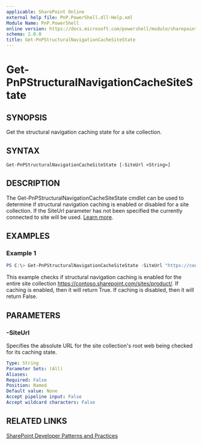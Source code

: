```yaml
---
applicable: SharePoint Online
external help file: PnP.PowerShell.dll-Help.xml
Module Name: PnP.PowerShell
online version: https://docs.microsoft.com/powershell/module/sharepoint-pnp/get-pnpstructuralnavigationcachesitestate
schema: 2.0.0
title: Get-PnPStructuralNavigationCacheSiteState
---
```


# Get-PnPStructuralNavigationCacheSiteState

## SYNOPSIS
Get the structural navigation caching state for a site collection.

## SYNTAX

```
Get-PnPStructuralNavigationCacheSiteState [-SiteUrl <String>]
```

## DESCRIPTION
The Get-PnPStructuralNavigationCacheSiteState cmdlet can be used to determine if structural navigation caching is enabled or disabled for a site collection. If the SiteUrl parameter has not been specified the currently connected to site will be used. [Learn more](https://support.office.com/article/structural-navigation-and-performance-f163053f-8eca-4b9c-b973-36b395093b43). 

## EXAMPLES

### Example 1
```powershell
PS C:\> Get-PnPStructuralNavigationCacheSiteState -SiteUrl "https://contoso.sharepoint.com/sites/product/" 
```

This example checks if structural navigation caching is enabled for the entire site collection https://contoso.sharepoint.com/sites/product/. If caching is enabled, then it will return True. If caching is disabled, then it will return False. 

## PARAMETERS

### -SiteUrl
Specifies the absolute URL for the site collection's root web being checked for its caching state. 

```yaml
Type: String
Parameter Sets: (All)
Aliases:
Required: False
Position: Named
Default value: None
Accept pipeline input: False
Accept wildcard characters: False
```

## RELATED LINKS

[SharePoint Developer Patterns and Practices](https://aka.ms/sppnp)
